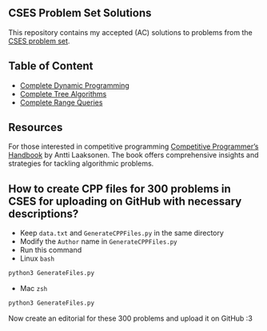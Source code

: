 ## CSES Problem Set Solutions

This repository contains my accepted (AC) solutions to problems from the [CSES problem set](https://cses.fi/problemset/).

## Table of Content
- [Complete Dynamic Programming](https://github.com/ignite312/CSES-Solutions/tree/main/Dynamic%20Programming)
- [Complete Tree Algorithms](https://github.com/ignite312/CSES-Solutions/tree/main/Tree%20Algorithms)
- [Complete Range Queries](https://github.com/ignite312/CSES-Solutions/tree/main/Range%20Queries)
## Resources

For those interested in competitive programming [Competitive Programmer’s Handbook](https://cses.fi/book/book.pdf) by Antti Laaksonen. The book offers comprehensive insights and strategies for tackling algorithmic problems.


## How to create CPP files for 300 problems in CSES for uploading on GitHub with necessary descriptions?
- Keep ``data.txt`` and ``GenerateCPPFiles.py`` in the same directory
- Modify the ``Author`` name in ``GenerateCPPFiles.py``
- Run this command
- Linux ``bash``
 ```bash
 python3 GenerateFiles.py
 ```
 - Mac ``zsh``
 ```zsh
 python3 GenerateFiles.py
 ```
Now create an editorial for these 300 problems and upload it on GitHub :3